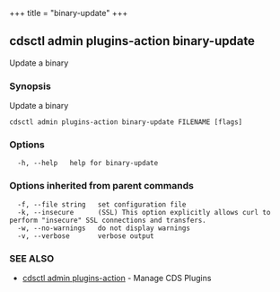 +++
title = "binary-update"
+++
## cdsctl admin plugins-action binary-update

Update a binary

### Synopsis

Update a binary

```
cdsctl admin plugins-action binary-update FILENAME [flags]
```

### Options

```
  -h, --help   help for binary-update
```

### Options inherited from parent commands

```
  -f, --file string   set configuration file
  -k, --insecure      (SSL) This option explicitly allows curl to perform "insecure" SSL connections and transfers.
  -w, --no-warnings   do not display warnings
  -v, --verbose       verbose output
```

### SEE ALSO

* [cdsctl admin plugins-action](/cli/cdsctl/admin/plugins-action/)	 - Manage CDS Plugins

